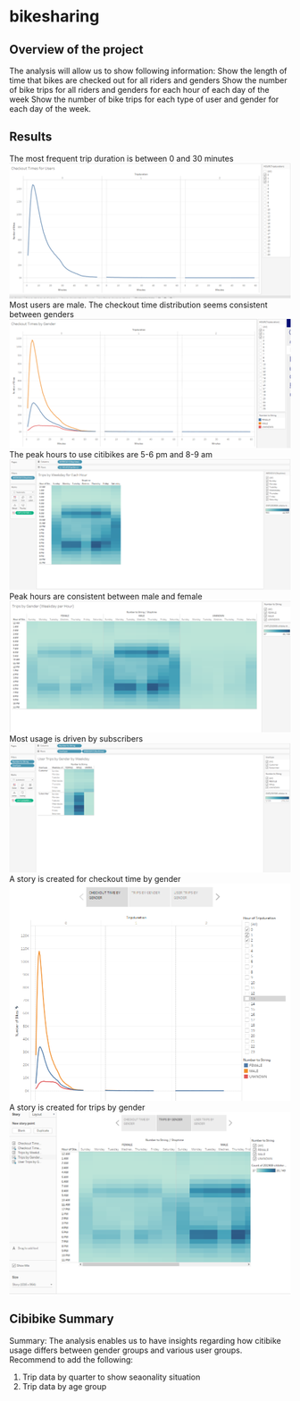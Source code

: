 # bikesharing

## Overview of the project 
The analysis will allow us to show following information: 
Show the length of time that bikes are checked out for all riders and genders
Show the number of bike trips for all riders and genders for each hour of each day of the week
Show the number of bike trips for each type of user and gender for each day of the week.

## Results 
The most frequent trip duration is between 0 and 30 minutes 
![](https://github.com/esaer/bikesharing/blob/main/checkout%20time%20for%20users.PNG)
Most users are male. The checkout time distribution seems consistent between genders
![](https://github.com/esaer/bikesharing/blob/main/Checkout%20time%20by%20gender.PNG)
The peak hours to use citibikes are 5-6 pm and 8-9 am
![](https://github.com/esaer/bikesharing/blob/main/trip%20by%20weekday%20for%20each%20hour.PNG)
Peak hours are consistent between male and female
![](https://github.com/esaer/bikesharing/blob/main/trips%20by%20gender.PNG)
Most usage is driven by subscribers
![](https://github.com/esaer/bikesharing/blob/main/User%20Trips%20by%20Gender.PNG)
A story is created for checkout time by gender
![](https://github.com/esaer/bikesharing/blob/main/story%20checkout%20time%20by%20gender.PNG)
A story is created for trips by gender 
![](https://github.com/esaer/bikesharing/blob/main/Story%20Trips%20by%20Gender.PNG)


## Cibibike Summary 
Summary: The analysis enables us to have insights regarding how citibike usage differs between gender groups and various user groups. 
Recommend to add the following: 
1. Trip data by quarter to show seaonality situation 
2. Trip data by age group 
